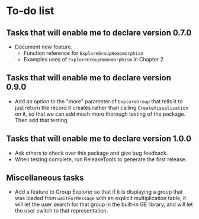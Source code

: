 
# To-do list

## Tasks that will enable me to declare version 0.7.0

 * Document new feature.
    * Function reference for `ExploreGroupHomomorphism`
    * Examples uses of `ExploreGroupHomomorphism` in Chapter 2

## Tasks that will enable me to declare version 0.9.0

 * Add an option to the "more" parameter of `ExploreGroup` that tells it
   to just return the record it creates rather than calling
   `CreateVisualization` on it, so that we can add much more thorough
   testing of the package.  Then add that testing.

## Tasks that will enable me to declare version 1.0.0

 * Ask others to check over this package and give bug feedback.
 * When testing complete, run ReleaseTools to generate the first release.

## Miscellaneous tasks

 * Add a feature to Group Explorer so that if it is displaying a group
   that was loaded from `waitForMessage` with an explicit multiplication
   table, it will let the user search for that group in the built-in GE
   library, and will let the user switch to that representation.
